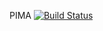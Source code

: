 PIMA
[![Build Status](https://travis-ci.org/lubegamark/pima.svg?branch=master)](https://travis-ci.org/lubegamark/pima)